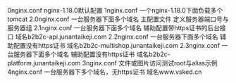 0nginx.conf nginx-1.18.0默认配置
1nginx.conf 一个nginx-1.18.0下面负载多个tomcat
2.0nginx.conf  一台服务器下面多个域名 主配置文件 定义服务器端口号与服务器组
2.1nginx.conf 一台服务器下面多个域名 辅助配置带https证书的后台接口 域名b2b2c-api.junantaikeji.com
2.2nginx.conf 一台服务器下面多个域名 辅助配置没有https证书 域名b2b2c-multishop.junantaikeji.com
2.3nginx.conf 一台服务器下面多个域名 辅助配置没有https证书 域名b2b2c-platform.junantaikeji.com
3nginx.conf 文件或图片访问测试root与alias示例
4nginx.conf 一台服务器下多个域名，无https证书 域名www.vsked.cn